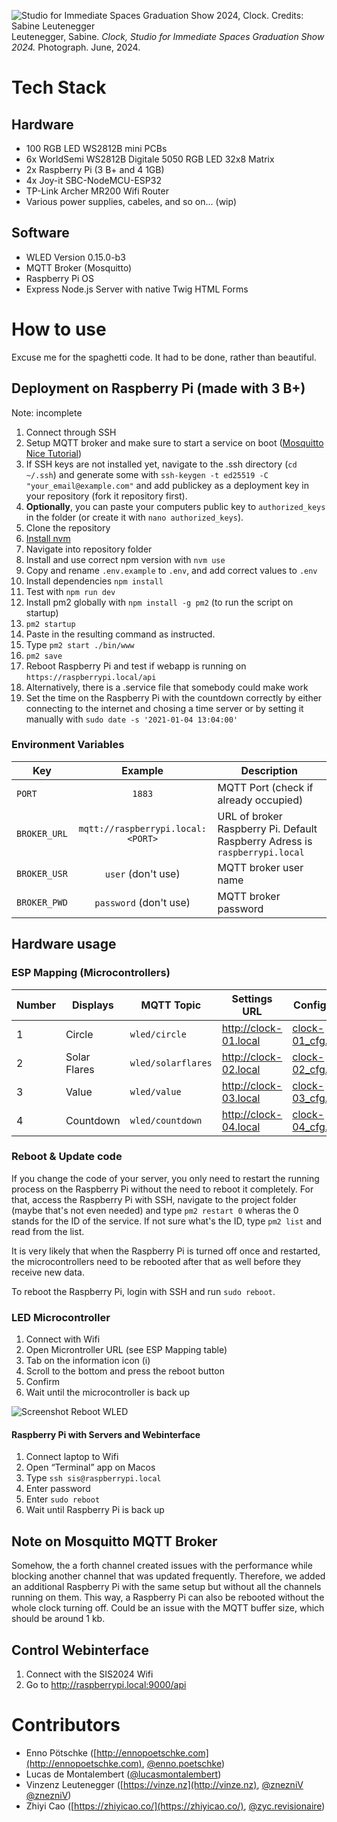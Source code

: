 ![Studio for Immediate Spaces Graduation Show 2024, Clock. Credits: Sabine Leutenegger](doc/clock.jpg)
Leutenegger, Sabine. *Clock, Studio for Immediate Spaces Graduation Show 2024.* Photograph. June, 2024.

# Tech Stack
## Hardware
- 100 RGB LED WS2812B mini PCBs
- 6x WorldSemi WS2812B Digitale 5050 RGB LED 32x8 Matrix
- 2x Raspberry Pi (3 B+ and 4 1GB)
- 4x Joy-it SBC-NodeMCU-ESP32
- TP-Link Archer MR200 Wifi Router
- Various power supplies, cabeles, and so on… (wip)

## Software
- WLED Version 0.15.0-b3
- MQTT Broker (Mosquitto)
- Raspberry Pi OS
- Express Node.js Server with native Twig HTML Forms

# How to use
Excuse me for the spaghetti code. It had to be done, rather than beautiful.

## Deployment on Raspberry Pi (made with 3 B+)
Note: incomplete

1. Connect through SSH
2. Setup MQTT broker and make sure to start a service on boot ([Mosquitto](https://mosquitto.org/download/) [Nice Tutorial](https://randomnerdtutorials.com/how-to-install-mosquitto-broker-on-Raspberry-pi/))
2. If SSH keys are not installed yet, navigate to the .ssh directory (`cd ~/.ssh`) and generate some with `ssh-keygen -t ed25519 -C "your_email@example.com"` and add publickey as a deployment key in your repository (fork it repository first).
3. **Optionally**, you can paste your computers public key to `authorized_keys` in the folder (or create it with `nano authorized_keys`).
3. Clone the repository
4. [Install nvm](https://www.jemrf.com/pages/how-to-install-nvm-and-node-js-on-raspberry-pi)
5. Navigate into repository folder
6. Install and use correct npm version with `nvm use`
7. Copy and rename `.env.example` to `.env`, and add correct values to `.env`
8. Install dependencies `npm install`
9. Test with `npm run dev`
10. Install pm2 globally with `npm install -g pm2` (to run the script on startup)
11. `pm2 startup`
12. Paste in the resulting command as instructed.
13. Type `pm2 start ./bin/www`
14. `pm2 save`
15. Reboot Raspberry Pi and test if webapp is running on `https://raspberrypi.local/api`
16. Alternatively, there is a .service file that somebody could make work
17. Set the time on the Raspberry Pi with the countdown correctly by either connecting to the internet and chosing a time server or by setting it manually with `sudo date -s '2021-01-04 13:04:00'`

### Environment Variables
| Key | Example | Description |
| --- | :---: | ---|
| `PORT` | `1883` |  MQTT Port (check if already occupied) |
| `BROKER_URL` | `mqtt://raspberrypi.local:<PORT>` |  URL of broker Raspberry Pi. Default Raspberry Adress is `raspberrypi.local`|
| `BROKER_USR` | `user` (don't use) | MQTT broker user name |
| `BROKER_PWD` | `password` (don't use) | MQTT broker password | 

## Hardware usage

### ESP Mapping (Microcontrollers)
| Number | Displays | MQTT Topic | Settings URL | Config File |
| --- | --- | --- | --- | --- |
| 1 | Circle | `wled/circle` | http://clock-01.local | [clock-01_cfg.json](wledconfigs/clock-01_cfg.json) |
| 2 | Solar Flares | `wled/solarflares` | http://clock-02.local | [clock-02_cfg.json](wledconfigs/clock-02_cfg.json) |
| 3 | Value | `wled/value` | http://clock-03.local | [clock-03_cfg.json](wledconfigs/clock-03_cfg.json) |
| 4 | Countdown | `wled/countdown` | http://clock-04.local | [clock-04_cfg.json](wledconfigs/clock-04_cfg.json) |

### Reboot & Update code

If you change the code of your server, you only need to restart the running process on the Raspberry Pi without the need to reboot it completely. For that, access the Raspberry Pi with SSH, navigate to the project folder (maybe that's not even needed) and type `pm2 restart 0` wheras the 0 stands for the ID of the service. If not sure what's the ID, type `pm2 list` and read from the list.

It is very likely that when the Raspberry Pi is turned off once and restarted, the microcontrollers need to be rebooted after that as well before they receive new data.

To reboot the Raspberry Pi, login with SSH and run `sudo reboot`.

### LED Microcontroller

1. Connect with Wifi
2. Open Microntroller URL (see ESP Mapping table)
3. Tab on the information icon (i)
4. Scroll to the bottom and press the reboot button
5. Confirm
6. Wait until the microcontroller is back up

![Screenshot Reboot WLED](doc/reboot_wled.jpeg)

#### Raspberry Pi with Servers and Webinterface

1. Connect laptop to Wifi
2. Open “Terminal” app on Macos
3. Type `ssh sis@raspberrypi.local`
4. Enter password
5. Enter `sudo reboot`
6. Wait until Raspberry Pi is back up

## Note on Mosquitto MQTT Broker
Somehow, the a forth channel created issues with the performance while blocking another channel that was updated frequently. Therefore, we added an additional Raspberry Pi with the same setup but without all the channels running on them. This way, a Raspberry Pi can also be rebooted without the whole clock turning off.
Could be an issue with the MQTT buffer size, which should be around 1 kb.

## Control Webinterface
1. Connect with the SIS2024 Wifi
2. Go to http://raspberrypi.local:9000/api

# Contributors
- Enno Pötschke ([http://ennopoetschke.com](http://ennopoetschke.com), [@enno.poetschke](https://www.instagram.com/enno.poetschke/))
- Lucas de Montalembert ([@lucasmontalembert](https://www.instagram.com/lucasmontalembert/))
- Vinzenz Leutenegger ([https://vinze.nz](http://vinze.nz), [@znezniV](https://github.com/znezniV) [@znezniV](https://www.instagram.com/znezniv/))
- Zhiyi Cao ([https://zhiyicao.co/](https://zhiyicao.co/), [@zyc.revisionaire](https://www.instagram.com/zyc.revisionaire/))
